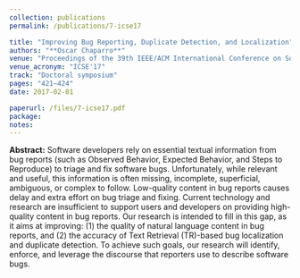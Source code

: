 ```yaml
---
collection: publications
permalink: /publications/7-icse17

title: "Improving Bug Reporting, Duplicate Detection, and Localization"
authors: "**Oscar Chaparro**"
venue: "Proceedings of the 39th IEEE/ACM International Conference on Software Engineering"
venue_acronym: "ICSE'17"
track: "Doctoral symposium"
pages: "421–424"
date: 2017-02-01

paperurl: /files/7-icse17.pdf
package: 
notes:
---
```


**Abstract:** Software developers rely on essential textual information from bug reports (such as Observed Behavior, Expected Behavior, and Steps to Reproduce) to triage and fix software bugs. Unfortunately, while relevant and useful, this information is often missing, incomplete, superficial, ambiguous, or complex to follow. Low-quality content in bug reports causes delay and extra effort on bug triage and fixing. Current technology and research are insufficient to support users and developers on providing high-quality content in bug reports. Our research is intended to fill in this gap, as it aims at improving: (1) the quality of natural language content in bug reports, and (2) the accuracy of Text Retrieval (TR)-based bug localization and duplicate detection. To achieve such goals, our research will identify, enforce, and leverage the discourse that reporters use to describe software bugs.